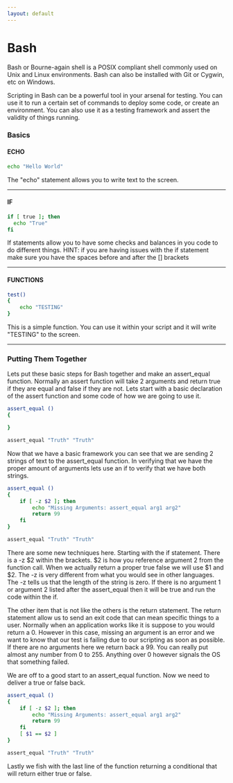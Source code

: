 ```yaml
---
layout: default
---
```

# Bash

Bash or Bourne-again shell is a POSIX compliant shell commonly used on Unix and Linux environments.  Bash can also be installed with Git or Cygwin, etc on Windows.

Scripting in Bash can be a powerful tool in your arsenal for testing.  You can use it to run a certain set of commands to deploy some code, or create an environment.  You can also use it as a testing framework and assert the validity of things running.

### Basics

#### ECHO

```bash
echo "Hello World"
```

The "echo" statement allows you to write text to the screen.

---

#### IF

```bash
if [ true ]; then
  echo "True"
fi
```

If statements allow you to have some checks and balances in you code to do different things.  HINT: if you are having issues with the if statement make sure you have the spaces before and after the \[\] brackets

---

#### FUNCTIONS

```bash
test()
{
    echo "TESTING"
}
```

This is a simple function.  You can use it within your script and it will write "TESTING" to the screen.

---

### Putting Them Together

Lets put these basic steps for Bash together and make an assert\_equal function.  Normally an assert function will take 2 arguments and return true if they are equal and false if they are not. Lets start with a basic declaration of the assert function and some code of how we are going to use it.

```bash
assert_equal ()
{

}

assert_equal "Truth" "Truth"
```

Now that we have a basic framework you can see that we are sending 2 strings of text to the assert\_equal function.  In verifying that we have the proper amount of arguments lets use an if to verify that we have both strings.

```bash
assert_equal ()
{
    if [ -z $2 ]; then
        echo "Missing Arguments: assert_equal arg1 arg2"
        return 99
    fi
}

assert_equal "Truth" "Truth"
```

There are some new techniques here.  Starting with the if statement.  There is a -z $2 within the brackets.  $2 is how you reference argument 2 from the function call.  When we actually return a proper true false we will use $1 and $2.  The -z is very different from what you would see in other languages.  The -z tells us that the length of the string is zero.  If there is no argument 1 or argument 2 listed after the assert\_equal then it will be true and run the code within the if.

The other item that is not like the others is the return statement.  The return statement allow us to send an exit code that can mean specific things to a user.  Normally when an application works like it is suppose to you would return a 0.  However in this case, missing an argument is an error and we want to know that our test is failing due to our scripting as soon as possible.  If there are no arguments here we return back a 99.  You can really put almost any number from 0 to 255.  Anything over 0 however signals the OS that something failed.

We are off to a good start to an assert\_equal function.  Now we need to deliver a true or false back.

```bash
assert_equal ()
{
    if [ -z $2 ]; then
        echo "Missing Arguments: assert_equal arg1 arg2"
        return 99
    fi
    [ $1 == $2 ]
}

assert_equal "Truth" "Truth"
```

Lastly we fish with the last line of the function returning a conditional that will return either true or false.

